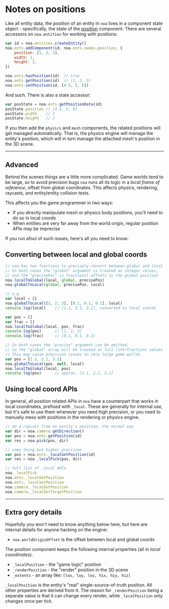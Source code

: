 
# Notes on positions


Like all entity data, the position of an entity in `noa` lives in a
component state object - specifically, the state of the 
[position](../src/components/position.js) component. 
There are several accessors on `noa.entities` for working with positions:

```js
var id = noa.entities.createEntity()
noa.ents.addComponent(id, noa.ents.names.position, {
    position: [1, 2, 3],
    width: 1,
    height: 2, 
})

noa.ents.hasPosition(id)  // true
noa.ents.getPosition(id)  // [1, 2, 3]
noa.ents.setPosition(id, [4.5, 5, 6])
```

And such. There is also a state accessor:

```js
var posState = noa.ents.getPositionData(id)
posState.position // [4.5, 5, 6]
posState.width    // 1
posState.height   // 2
```

If you then add the `physics` and `mesh` components, the related positions 
will get managed automatically. That is, the physics engine will manage 
the entity's position, which will in turn manage the attached mesh's position
in the 3D scene.

----

## Advanced

Behind the scenes things are a little more complicated. 
Game worlds tend to be large, so to avoid precision bugs `noa` 
runs all its logic in a *local frame of reference*, offset from global coordinates.
This affects physics, rendering, raycasts, and entity/entity collision tests.

This affects you the game programmer in two ways:

 * If you directly manipulate mesh or physics body positions, 
   you'll need to do so in local coords
 * When entities are very far away from the world origin,
   regular position APIs may be imprecise

If you run afoul of such issues, here's all you need to know:

## Converting between local and global coords

```js
// noa has two functions to precisely convert between global and local coords.
// In both cases the "global" argument is treated as integer values, 
// and the "precisePos" is fractional offsets to the global position
noa.localToGlobal(local, global, precisePos)
noa.globalToLocal(global, precisePos, local)

// e.g.
var local = []
noa.globalToLocal([1, 2, 3], [0.1, 0.1, 0.1], local)
console.log(local)    // [1.1, 2.1, 3.1], converted to local coords

var pos = []
var frac = []
noa.localToGlobal(local, pos, frac)
console.log(pos)      // [1, 2, 3]
console.log(frac)     // [0.1, 0.1, 0.1]

// In both cases the "precise" argument can be omitted, 
// so the "global" array will be treated as full (int+fraction) values. 
// This may cause precision issues in very large game worlds.
var pos = [1.1, 2.1, 3.1]
noa.globalToLocal(pos, null, local)
noa.localToGlobal(local, pos)
console.log(pos)      // approx. [1.1, 2.1, 3.1]
```

## Using local coord APIs

In general, all position related APIs in `noa` have a counterpart that 
works in local coordinates, prefixed with `_local`. 
These are generally for internal use, but it's safe to use them 
whenever you need high precision, or you need to 
manually mess with positions in the rendering or physics engine. 

```js
// do a raycast from an entity's position, the normal way
var dir = noa.camera.getDirection()
var pos = noa.ents.getPosition(id)
var res = noa.pick(pos, dir)

// same thing but higher precision
var pos = noa.ents._localGetPosition(id)
var res = noa._localPick(pos, dir)

// full list of _local APIs
noa._localPick
noa.ents._localGetPosition
noa.ents._localSetPosition
noa.camera._localGetPosition
noa.camera._localGetTargetPosition
```

----

## Extra gory details

Hopefully you won't need to know anything below here, 
but here are internal details for anyone hacking on the engine:

 * `noa.worldOriginOffset` is the offset between local and global coords

The position component keeps the following internal properties (all in *local coordinates*).

 * `_localPosition` - the "game logic" position
 * `_renderPosition` - the "render" position in the 3D scene
 * `_extents` - an array like: `[lox, loy, loz, hix, hiy, hiz]`

`_localPosition` is the entity's "real" single-source-of-truth position.
All other properties are derived from it. The reason for `_renderPosition` 
being a separate value is that it can change every render, 
while `_localPosition` only changes once per tick.
